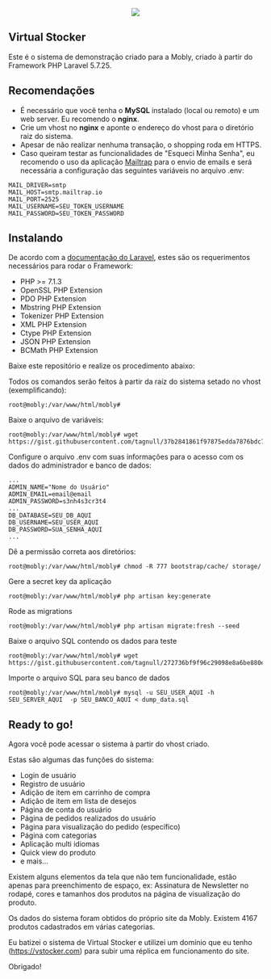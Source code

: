 <p align="center"><img src="https://vstocker.com/assets/images/logos/vstocker_black.png"></p>

## Virtual Stocker
Este é o sistema de demonstração criado para a Mobly, criado à partir do Framework PHP Laravel 5.7.25.


## Recomendações
* É necessário que você tenha o **MySQL** instalado (local ou remoto) e um web server. Eu recomendo o **nginx**.
* Crie um vhost no **nginx** e aponte o endereço do vhost para o diretório raiz do sistema.
* Apesar de não realizar nenhuma transação, o shopping roda em HTTPS.
* Caso queiram testar as funcionalidades de "Esqueci Minha Senha", eu recomendo o uso da aplicação [Mailtrap](https://mailtrap.io) para o envio de emails e será necessária a configuração das seguintes variáveis no arquivo .env:
```
MAIL_DRIVER=smtp
MAIL_HOST=smtp.mailtrap.io
MAIL_PORT=2525
MAIL_USERNAME=SEU_TOKEN_USERNAME
MAIL_PASSWORD=SEU_TOKEN_PASSWORD
```

## Instalando
De acordo com a [documentação do Laravel](https://laravel.com/docs), estes são os requerimentos necessários para rodar o Framework:
* PHP >= 7.1.3
* OpenSSL PHP Extension
* PDO PHP Extension
* Mbstring PHP Extension
* Tokenizer PHP Extension
* XML PHP Extension
* Ctype PHP Extension
* JSON PHP Extension
* BCMath PHP Extension

Baixe este repositório e realize os procedimento abaixo:

Todos os comandos serão feitos à partir da raíz do sistema setado no vhost (exemplificando):
```
root@mobly:/var/www/html/mobly#
```

Baixe o arquivo de variáveis:
```
root@mobly:/var/www/html/mobly# wget https://gist.githubusercontent.com/tagnull/37b2841861f97875edda7876bdc7aa90/raw/662aefe94a7b1d95fa2e4c610beff968225eff0f/.env
```

Configure o arquivo .env com suas informações para o acesso com os dados do administrador e banco de dados:
```
...
ADMIN_NAME="Nome do Usuário"
ADMIN_EMAIL=email@email
ADMIN_PASSWORD=s3nh4s3cr3t4
...
DB_DATABASE=SEU_DB_AQUI
DB_USERNAME=SEU_USER_AQUI
DB_PASSWORD=SUA_SENHA_AQUI
...
```

Dê a permissão correta aos diretórios:
```
root@mobly:/var/www/html/mobly# chmod -R 777 bootstrap/cache/ storage/
```

Gere a secret key da aplicação
```
root@mobly:/var/www/html/mobly# php artisan key:generate
```

Rode as migrations
```
root@mobly:/var/www/html/mobly# php artisan migrate:fresh --seed
```

Baixe o arquivo SQL contendo os dados para teste
```
root@mobly:/var/www/html/mobly# wget https://gist.githubusercontent.com/tagnull/272736bf9f96c29098e8a6be880ea87c/raw/d9af008744ba7ac43695dd82e782209969eb2446/dump_data.sql
```

Importe o arquivo SQL para seu banco de dados
```
root@mobly:/var/www/html/mobly# mysql -u SEU_USER_AQUI -h SEU_SERVER_AQUI  -p SEU_BANCO_AQUI < dump_data.sql
```

## Ready to go!
Agora você pode acessar o sistema à partir do vhost criado.

Estas são algumas das funções do sistema:
* Login de usuário
* Registro de usuário
* Adição de item em carrinho de compra
* Adição de item em lista de desejos
* Página de conta do usuário
* Página de pedidos realizados do usuário
* Página para visualização do pedido (específico)
* Página com categorias
* Aplicação multi idiomas
* Quick view do produto
* e mais...

Existem alguns elementos da tela que não tem funcionalidade, estão apenas para preenchimento de espaço, ex: Assinatura de Newsletter no rodapé, cores e tamanhos dos produtos na página de visualização do produto.

Os dados do sistema foram obtidos do próprio site da Mobly. Existem 4167 produtos cadastrados em várias categorias.

Eu batizei o sistema de Virtual Stocker e utilizei um domínio que eu tenho (https://vstocker.com) para subir uma réplica em funcionamento do site.

Obrigado!
